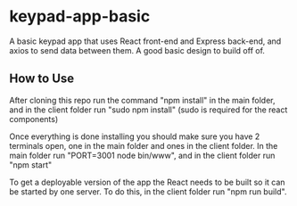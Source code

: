 # keypad-app-basic
A basic keypad app that uses React front-end and Express back-end, and axios to send data between them. A good basic design to build off of.


## How to Use

After cloning this repo run the command "npm install" in the main folder, and in the client folder run "sudo npm install" (sudo is required for the react components)

Once everything is done installing you should make sure you have 2 terminals open, one in the main folder and ones in the client folder.
In the main folder run "PORT=3001 node bin/www", and in the client folder run "npm start"

To get a deployable version of the app the React needs to be built so it can be started by one server. To do this, in the client folder run "npm run build".

